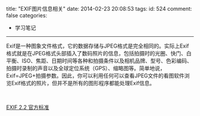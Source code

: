 title: "EXIF图片信息相关"
date: 2014-02-23 20:08:53
tags:
id: 524
comment: false
categories:
  - 学习笔记
---

Exif是一种图象文件格式，它的数据存储与JPEG格式是完全相同的。实际上Exif格式就是在JPEG格式头部插入了数码照片的信息，包括拍摄时的光圈、快门、白平衡、ISO、焦距、日期时间等各种和拍摄条件以及相机品牌、型号、色彩编码、拍摄时录制的声音以及全球定位系统（GPS）、缩略图等。简单地说，Exif=JPEG+拍摄参数。因此，你可以利用任何可以查看JPEG文件的看图软件浏览Exif格式的照片，但并不是所有的图形程序都能处理Exif信息。

&nbsp;

[EXIF 2.2 官方标准](http://lpcdma.com/wp-content/uploads/2014/02/EXIF-2.2-官方标准.pdf)